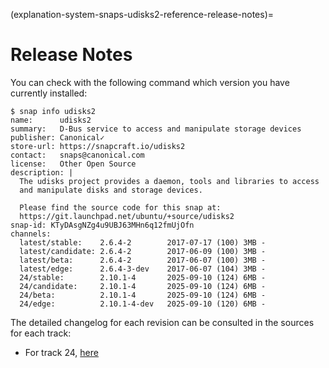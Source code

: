 (explanation-system-snaps-udisks2-reference-release-notes)=
# Release Notes

You can check with the following command which version you have currently installed:

```
$ snap info udisks2
name:      udisks2
summary:   D-Bus service to access and manipulate storage devices
publisher: Canonical✓
store-url: https://snapcraft.io/udisks2
contact:   snaps@canonical.com
license:   Other Open Source
description: |
  The udisks project provides a daemon, tools and libraries to access
  and manipulate disks and storage devices.
  
  Please find the source code for this snap at:
  https://git.launchpad.net/ubuntu/+source/udisks2
snap-id: KTyDAsgNZg4u9UBJ63MHn6q12fmUjOfn
channels:
  latest/stable:    2.6.4-2        2017-07-17 (100) 3MB -
  latest/candidate: 2.6.4-2        2017-06-09 (100) 3MB -
  latest/beta:      2.6.4-2        2017-06-07 (100) 3MB -
  latest/edge:      2.6.4-3-dev    2017-06-07 (104) 3MB -
  24/stable:        2.10.1-4       2025-09-10 (124) 6MB -
  24/candidate:     2.10.1-4       2025-09-10 (124) 6MB -
  24/beta:          2.10.1-4       2025-09-10 (124) 6MB -
  24/edge:          2.10.1-4-dev   2025-09-10 (120) 6MB -
```

The detailed changelog for each revision can be consulted in the sources for each track:

* For track 24, [here](https://git.launchpad.net/ubuntu/+source/udisks2/tree/debian/changelog?h=applied/ubuntu/noble-updates)
